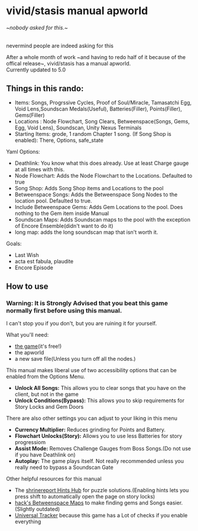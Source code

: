 # vivid/stasis manual apworld
###### ~nobody asked for this.~
nevermind people are indeed asking for this

After a whole month of work ~and having to redo half of it because of the offical release~,  vivid/stasis has a manual apworld.\
Currently updated to 5.0

## Things in this rando:
- Items: Songs, Progrssive Cycles, Proof of Soul/Miracle, Tamasatchi Egg, Void Lens,Soundscan Medals(Useful), Batteries(Filler), Points(Filler), Gems(Filler)
- Locations : Node Flowchart, Song Clears, Betweenspace(Songs, Gems, Egg, Void Lens), Soundscan, Unity Nexus Terminals
- Starting Items: grode, 1 random Chapter 1 song. (If Song Shop is enabled): There, Options, safe_state

Yaml Options:
- Deathlink: You know what this does already. Use at least Charge gauge at all times with this.
- Node Flowchart: Adds the Node Flowchart to the Locations. Defaulted to true
- Song Shop: Adds Song Shop items and Locations to the pool
- Betweenspace Songs: Adds the Betweenspace Song Nodes to the location pool. Defaulted to true.
- Include Betweenspace Gems: Adds Gem Locations to the pool. Does nothing to the Gem item inside Manual
- Soundscan Maps: Adds Soundscan maps to the pool with the exception of Encore Ensemble(didn't want to do it)
- long map: adds the long soundscan map that isn't worth it.

Goals:
- Last Wish
- acta est fabula, plaudite
- Encore Episode

## How to use

### Warning: It is Strongly Advised that you beat this game normally first before using this manual.
I can't stop you if you don't, but you are ruining it for yourself.


What you'll need:
- [the game](https://store.steampowered.com/app/2093940/vividstasis/)(it's free!)
- the apworld
- a new save file(Unless you turn off all the nodes.)

This manual makes liberal use of two accessibility options that can be enabled from the Options Menu.
- **Unlock All Songs:** This allows you to clear songs that you have on the client, but not in the game
- **Unlock Conditions(Bypass):** This allows you to skip requirements for Story Locks and Gem Doors

There are also other settings you can adjust to your liking in this menu
- **Currency Multiplier:** Reduces grinding for Points and Battery.
- **Flowchart Unlocks(Story):** Allows you to use less Batteries for story progressiom
- **Assist Mode:** Removes Challenge Gauges from Boss Songs.(Do not use if you have Deathlink on)
- **Autoplay:** The game plays itself. Not really recommended unless you really need to bypass a Soundscan Gate

Other helpful resources for this manual
- The [shrinereport Hints Hub](https://shrinereport.xyz/hints/hub.html) for puzzle solutions.(Enabling hints lets you press shift to automatically open the page on story locks)
- [hack's Betweenspace Maps](https://hack-3r64.github.io/betweenspace/) to make finding gems and Songs easier.(Slightly outdated)
- [Universal Tracker](https://github.com/FarisTheAncient/Archipelago/releases/tag/Tracker_v0.2.11) because this game has a Lot of checks if you enable everything
